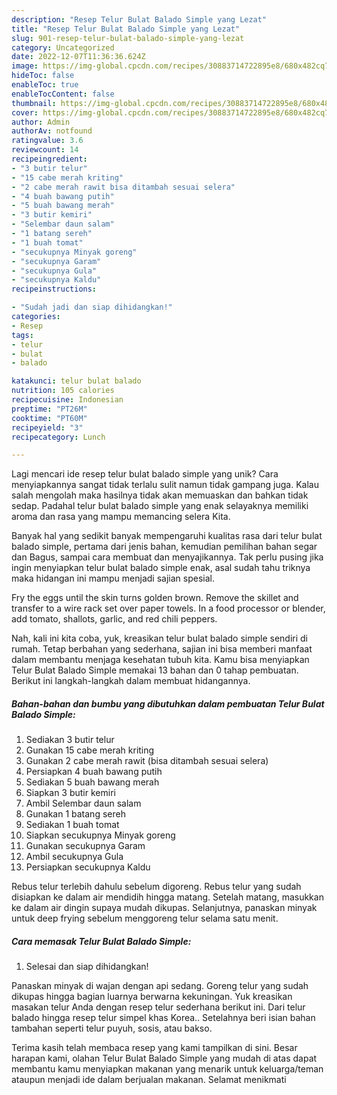 ```yaml
---
description: "Resep Telur Bulat Balado Simple yang Lezat"
title: "Resep Telur Bulat Balado Simple yang Lezat"
slug: 901-resep-telur-bulat-balado-simple-yang-lezat
category: Uncategorized
date: 2022-12-07T11:36:36.624Z
image: https://img-global.cpcdn.com/recipes/30883714722895e8/680x482cq70/telur-bulat-balado-simple-foto-resep-utama.jpg
hideToc: false
enableToc: true
enableTocContent: false
thumbnail: https://img-global.cpcdn.com/recipes/30883714722895e8/680x482cq70/telur-bulat-balado-simple-foto-resep-utama.jpg
cover: https://img-global.cpcdn.com/recipes/30883714722895e8/680x482cq70/telur-bulat-balado-simple-foto-resep-utama.jpg
author: Admin
authorAv: notfound
ratingvalue: 3.6
reviewcount: 14
recipeingredient:
- "3 butir telur"
- "15 cabe merah kriting"
- "2 cabe merah rawit bisa ditambah sesuai selera"
- "4 buah bawang putih"
- "5 buah bawang merah"
- "3 butir kemiri"
- "Selembar daun salam"
- "1 batang sereh"
- "1 buah tomat"
- "secukupnya Minyak goreng"
- "secukupnya Garam"
- "secukupnya Gula"
- "secukupnya Kaldu"
recipeinstructions:

- "Sudah jadi dan siap dihidangkan!"
categories:
- Resep
tags:
- telur
- bulat
- balado

katakunci: telur bulat balado 
nutrition: 105 calories
recipecuisine: Indonesian
preptime: "PT26M"
cooktime: "PT60M"
recipeyield: "3"
recipecategory: Lunch

---
```





Lagi mencari ide resep telur bulat balado simple yang unik? Cara menyiapkannya sangat tidak terlalu sulit namun tidak gampang juga. Kalau salah mengolah maka hasilnya tidak akan memuaskan dan bahkan tidak sedap. Padahal telur bulat balado simple yang enak selayaknya memiliki aroma dan rasa yang mampu memancing selera Kita.





Banyak hal yang sedikit banyak mempengaruhi kualitas rasa dari telur bulat balado simple, pertama dari jenis bahan, kemudian pemilihan bahan segar dan Bagus, sampai cara membuat dan menyajikannya. Tak perlu pusing jika ingin menyiapkan telur bulat balado simple enak,      asal sudah tahu triknya maka hidangan ini mampu menjadi sajian spesial.














Fry the eggs until the skin turns golden brown. Remove the skillet and transfer to a wire rack set over paper towels. In a food processor or blender, add tomato, shallots, garlic, and red chili peppers.






Nah, kali ini kita coba, yuk, kreasikan telur bulat balado simple sendiri di rumah. Tetap berbahan yang sederhana, sajian ini bisa memberi manfaat dalam membantu menjaga kesehatan tubuh kita. Kamu bisa menyiapkan Telur Bulat Balado Simple memakai 13 bahan dan 0 tahap pembuatan. Berikut ini langkah-langkah dalam membuat hidangannya.

<!--inarticleads1-->

##### Bahan-bahan dan bumbu yang dibutuhkan dalam pembuatan Telur Bulat Balado Simple:

1. Sediakan 3 butir telur
1. Gunakan 15 cabe merah kriting
1. Gunakan 2 cabe merah rawit (bisa ditambah sesuai selera)
1. Persiapkan 4 buah bawang putih
1. Sediakan 5 buah bawang merah
1. Siapkan 3 butir kemiri
1. Ambil Selembar daun salam
1. Gunakan 1 batang sereh
1. Sediakan 1 buah tomat
1. Siapkan secukupnya Minyak goreng
1. Gunakan secukupnya Garam
1. Ambil secukupnya Gula
1. Persiapkan secukupnya Kaldu


Rebus telur terlebih dahulu sebelum digoreng. Rebus telur yang sudah disiapkan ke dalam air mendidih hingga matang. Setelah matang, masukkan ke dalam air dingin supaya mudah dikupas. Selanjutnya, panaskan minyak untuk deep frying sebelum menggoreng telur selama satu menit. 

<!--inarticleads2-->

##### Cara memasak Telur Bulat Balado Simple:


1. Selesai dan siap dihidangkan!

Panaskan minyak di wajan dengan api sedang. Goreng telur yang sudah dikupas hingga bagian luarnya berwarna kekuningan. Yuk kreasikan masakan telur Anda dengan resep telur sederhana berikut ini. Dari telur balado hingga resep telur simpel khas Korea.. Setelahnya beri isian bahan tambahan seperti telur puyuh, sosis, atau bakso. 

Terima kasih telah membaca resep yang kami tampilkan di sini. Besar harapan kami, olahan Telur Bulat Balado Simple yang mudah di atas dapat membantu kamu menyiapkan makanan yang menarik untuk keluarga/teman ataupun menjadi ide dalam berjualan makanan. Selamat menikmati
